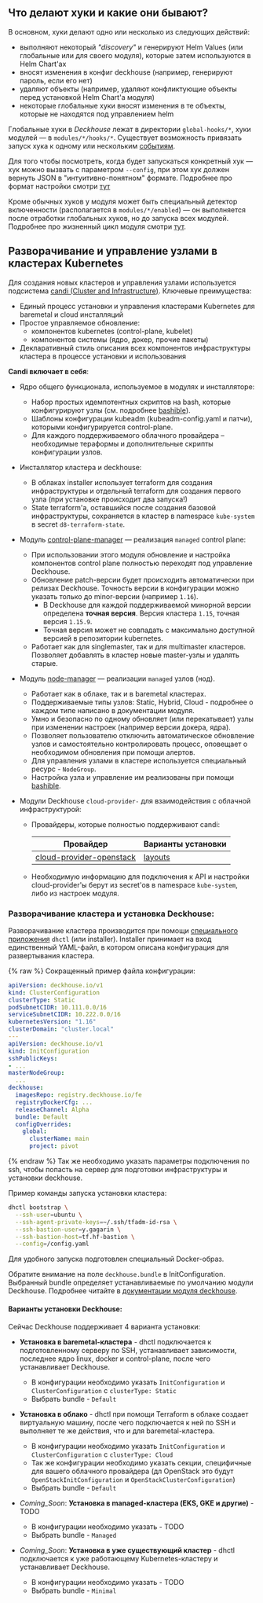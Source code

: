## Что делают хуки и какие они бывают?

В основном, хуки делают одно или несколько из следующих действий:
 * выполняют некоторый *"discovery"* и генерируют Helm Values (или глобальные или для своего модуля), которые затем используются в Helm Chart'ах
 * вносят изменения в конфиг deckhouse (например, генерируют пароль, если его нет)
 * удаляют объекты (например, удаляют конфликтующие объекты перед установкой Helm Chart'а модуля)
 * некоторые глобальные хуки вносят изменения в те объекты, которые не находятся под управлением helm

Глобальные хуки в *Deckhouse* лежат в директории `global-hooks/*`, хуки модулей — в `modules/*/hooks/*`. Существует возможность привязать запуск хука к одному или нескольким [событиям](https://github.com/flant/addon-operator/blob/master/HOOKS.md#overview).

Для того чтобы посмотреть, когда будет запускаться конкретный хук — хук можно вызвать с параметром `--config`, при этом хук должен вернуть JSON в "интуитивно-понятном" формате. Подробнее про формат настройки смотри [тут](https://github.com/flant/addon-operator/blob/master/HOOKS.md#bindings)

Кроме обычных хуков у модуля может быть специальный детектор включенности (располагается в `modules/*/enabled`) — он выполняется после отработки глобальных хуков, но до запуска всех модулей. Подробнее про жизненный цикл модуля смотри [тут](https://github.com/flant/addon-operator/blob/master/LIFECYCLE.md).

## Разворачивание и управление узлами в кластерах Kubernetes
Для создания новых кластеров и управления узлами используется подсистема [candi (Cluster and Infrastructure)](/candi/). Ключевые преимущества:
* Единый процесс установки и управления кластерами Kubernetes для baremetal и cloud инсталляций
* Простое управляемое обновление:
   * компонентов kubernetes (control-plane, kubelet)
   * компонентов системы (ядро, докер, прочие пакеты)
* Декларативный стиль описания всех компонентов инфраструктуры кластера в процессе установки и использования

**Candi включает в себя**:
* Ядро общего функционала, используемое в модулях и инсталляторе:
    * Набор простых идемпотентных скриптов на bash, которые конфигурируют узлы (см. подробнее [bashible](/candi/bashible/)).
    * Шаблоны конфигурации kubeadm (kubeadm-config.yaml и патчи), которыми конфигурируется control-plane.
    * Для каждого поддерживаемого облачного провайдера – необходимые тераформы и дополнительные скрипты конфигурации узлов.

* Инсталлятор кластера и deckhouse:
    * В облаках installer использует terraform для создания инфраструктуры и отдельный terraform для создания первого узла (при установке происходит два запуска!)
    * State terraform'а, оставшийся после создания базовой инфраструктуры, сохраняется в кластер в namespace `kube-system` в secret `d8-terraform-state`.

* Модуль [control-plane-manager](/modules/040-control-plane-manager/) — реализация `managed` control plane:
    * При использовании этого модуля обновление и настройка компонентов control plane полностью переходят под управление Deckhouse. 
    * Обновление patch-версии будет происходить автоматически при релизах Deckhouse. Точность версии в конфигурации можно указать только до minor-версии (например `1.16`).
        * В Deckhouse для каждой поддерживаемой минорной версии определена **точная версия**. Версия кластера `1.15`, точная версия `1.15.9`.
        * Точная версия может не совпадать с максимально доступной версией в репозитории kubernetes.
    * Работает как для singlemaster, так и для multimaster кластеров. Позволяет добавлять в кластер новые master-узлы и удалять старые.

* Модуль [node-manager](/modules/040-node-manager/) — реализации `managed` узлов (нод).
    * Работает как в облаке, так и в baremetal кластерах.
    * Поддерживаемые типы узлов: Static, Hybrid, Cloud - подробнее о каждом типе написано в документации модуля.
    * Умно и безопасно по одному обновляет (или перекатывает) узлы при изменении настроек (например версии докера, ядра).
    * Позволяет пользователю отключить автоматическое обновление узлов и самостоятельно контролировать процесс, оповещает о необходимом обновления при помощи алертов.
    * Для управления узлами в кластере используется специальный ресурс - `NodeGroup`.
    * Настройка узла и управление им реализованы при помощи [bashible](/candi/bashible/).

* Модули Deckhouse `cloud-provider-` для взаимодействия с облачной инфраструктурой:
    * Провайдеры, которые полностью поддерживают candi:

        | Провайдер     | Варианты установки |
        | ------------- | ------------------ |
        | [cloud-provider-openstack](/modules/030-cloud-provider-openstack/)  | [layouts](/candi/cloud-providers/openstack/) |
    
    * Необходимую информацию для подключения к API и настройки cloud-provider'ы берут из secret'ов в namespace `kube-system`, либо из настроек модуля.


### Разворачивание кластера и установка Deckhouse:

Разворачивание кластера производится при помощи [специального приложения](/candi/dhctl.html) `dhctl` (или installer).
Installer принимает на вход единственный YAML-файл, в котором описана конфигурация для развертывания кластера.

{% raw %}
Сокращенный пример файла конфигурации:
```yaml
apiVersion: deckhouse.io/v1
kind: ClusterConfiguration
clusterType: Static
podSubnetCIDR: 10.111.0.0/16
serviceSubnetCIDR: 10.222.0.0/16
kubernetesVersion: "1.16"
clusterDomain: "cluster.local"
---
apiVersion: deckhouse.io/v1
kind: InitConfiguration
sshPublicKeys:
- ...
masterNodeGroup:
  ...
deckhouse:
  imagesRepo: registry.deckhouse.io/fe
  registryDockerCfg: ...
  releaseChannel: Alpha
  bundle: Default
  configOverrides:
    global:
      clusterName: main
      project: pivot
```
{% endraw %}
Так же необходимо указать параметры подключения по ssh, чтобы попасть на сервер для подготовки инфраструктуры и установки deckhouse.

Пример команды запуска установки кластера:
```bash
dhctl bootstrap \
  --ssh-user=ubuntu \
  --ssh-agent-private-keys=~/.ssh/tfadm-id-rsa \
  --ssh-bastion-user=y.gagarin \
  --ssh-bastion-host=tf.hf-bastion \
  --config=/config.yaml 
```
Для удобного запуска подготовлен специальный Docker-образ.

Обратите внимание на поле `deckhouse.bundle` в InitConfiguration. Выбранный bundle определяет устанавливаемые по умолчанию модули Deckhouse. Подробнее читайте в [документации модуля deckhouse](/modules/020-deckhouse/).

#### Варианты установки Deckhouse:
Сейчас Deckhouse поддерживает 4 варианта установки:
* **Установка в baremetal-кластера** - dhctl подключается к подготовленному серверу по SSH, устанавливает зависимости, последнее ядро linux, docker и control-plane, после чего устанавливает Deckhouse. 
   * В конфигурации необходимо указать `InitConfiguration` и `ClusterConfiguration` с `clusterType: Static`
   * Выбрать bundle - `Default`

* **Установка в облако** - dhctl при помощи Terraform в облаке создает виртуальную машину, после чего подключается к ней по SSH и выполняет те же действия, что и для baremetal-кластера.
   * В конфигурации необходимо указать `InitConfiguration` и `ClusterConfiguration` с `clusterType: Cloud`
   * Так же конфигурации необходимо указать секции, специфичные для вашего облачного провайдера (дл OpenStack это будут `OpenStackInitConfiguration` и `OpenStackClusterConfiguration`)
   * Выбрать bundle - `Default`

* _Coming_Soon_: **Установка в managed-кластера (EKS, GKE и другие)** - TODO
   * В конфигурации необходимо указать - TODO
   * Выбрать bundle - `Managed`

* _Coming_Soon_: **Установка в уже существующий кластер** - dhctl подключается к уже работающему Kubernetes-кластеру и устанавливает Deckhouse. 
   * В конфигурации необходимо указать - TODO
   * Выбрать bundle - `Minimal`
